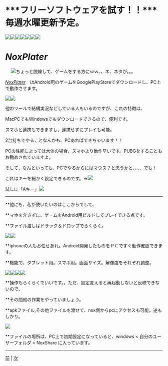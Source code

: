 # ***フリーソフトウェアを試す！！***毎週水曜更新予定。

[![](https://raw.githubusercontent.com/175B005/direction_rink/master/d1.png)](https://github.com/175B005/weekreport1)[![](https://raw.githubusercontent.com/175B005/direction_rink/master/d2.png)](https://github.com/175B005/weekreport2)[![](https://raw.githubusercontent.com/175B005/direction_rink/master/d3.png)](https://github.com/175B005/weekreport3)[![](https://raw.githubusercontent.com/175B005/direction_rink/master/d4.png)](https://github.com/175B005/weekreport4)[![](https://raw.githubusercontent.com/175B005/direction_rink/master/d5.png)](https://github.com/175B005/weekreport5)[![](https://raw.githubusercontent.com/175B005/direction_rink/master/d6.png)](https://github.com/175B005/weekreport6)[![](https://raw.githubusercontent.com/175B005/direction_rink/master/d7.png)](https://github.com/175B005/weekreport7)

# *NoxPlater*
　
 [![](https://raw.githubusercontent.com/175B005/direction_rink/master/noximage1.png)](https://jp.bignox.com/)ちょっと脱線して、ゲームをする方にｗｗ、、ネ、ネタが。。。
 
[*NoxPlater*](https://jp.bignox.com/)　はAndroid用のゲームをGooglePlayStoreでダウンロードし、PC上で動作させます。

![](https://raw.githubusercontent.com/175B005/direction_rink/master/noximage2.jpg)![](https://raw.githubusercontent.com/175B005/direction_rink/master/noximage3.jpg)

他のツールで結構実況などしている人もいるのですが、これの特徴は、

MacPCでもWindowsでもダウンロードできるので、便利です。

スマホと連携もできますし、連携せずにプレイも可能。

2台持ちでやることなんかも、PCあればできちゃいます！！

PCの性能によっては大体の場合、スマホより動作早いです。PUBGをすることもお勧めされていますよ。

そして、なんといっても、PCでやるからにはマウス？と思うかと、、、、でも！

これはキーを細かく設定できるのです。⇒![](https://raw.githubusercontent.com/175B005/direction_rink/master/noximage7.jpg)

試しに「Aキー」![](https://raw.githubusercontent.com/175B005/direction_rink/master/noximage5.jpg)

---

**他にも、私が使いたいのはここからでして、

**マホを介さずに、ゲームをAndroid用ビルドしてプレイできる点です。

**ファイル渡しはドラッグ＆ドロップでらくらく。

![](https://raw.githubusercontent.com/175B005/direction_rink/master/noximage15.jpg)![](https://raw.githubusercontent.com/175B005/direction_rink/master/noximage16.jpg)

**iphoneの人もお任せあれ。Android開発したものをＰＣですぐ動作確認できます。

**機能で、タブレット用。スマホ用。画面サイズ。解像度をそれぞれ調整。

![](https://raw.githubusercontent.com/175B005/direction_rink/master/noximage13.jpg)![](https://raw.githubusercontent.com/175B005/direction_rink/master/noximage14.jpg)![](https://raw.githubusercontent.com/175B005/direction_rink/master/noximage11.jpg)![](https://raw.githubusercontent.com/175B005/direction_rink/master/noximage12.jpg)

**操作もらくらくでいいです。。ただ、設定変えると再起動しないと反映できないので、

**その間他の作業をやっていましょう。

**apkファイル,その他ファイルを渡せて、nox側からpcにアクセスも可能。逆もしかり。

![](https://raw.githubusercontent.com/175B005/direction_rink/master/noximage17.jpg)

**ファイルの場所は、PC上で初期設定になっていると、windows < 自分のユーザーフォルダ < NoxShare に入っています。

---


[前](https://github.com/175B005/weekreport5) | [次](https://github.com/175B005/weekreport7)
